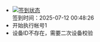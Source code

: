 - [![签到状态](https://github.com/li5bo5/Cloud189-Actions/actions/workflows/main.yml/badge.svg?branch=main)](https://github.com/li5bo5/Cloud189-Actions/actions/workflows/main.yml) <br> 签到时间：2025-07-12 00:48:26
- 开始执行帐号1
- 设备ID不存在，需要二次设备校验
